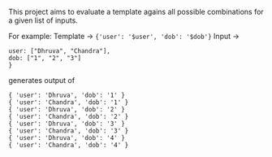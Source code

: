 This project aims to evaluate a template agains all possible combinations for a given list of inputs.

For example:
Template -> `{'user': '$user', 'dob': '$dob'}`
Input -> 
```{
user: ["Dhruva", "Chandra"],
dob: ["1", "2", "3"]
}
```

generates output of
```
{ 'user': 'Dhruva', 'dob': '1' }
{ 'user': 'Chandra', 'dob': '1' }
{ 'user': 'Dhruva', 'dob': '2' }
{ 'user': 'Chandra', 'dob': '2' }
{ 'user': 'Dhruva', 'dob': '3' }
{ 'user': 'Chandra', 'dob': '3' }
{ 'user': 'Dhruva', 'dob': '4' }
{ 'user': 'Chandra', 'dob': '4' }
```

